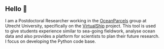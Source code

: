 ## Hello 👋

I am a Postdoctoral Researcher working in the [OceanParcels](https://oceanparcels.org/) group at Utrecht University, specifically on the [VirtualShip](https://virtualship.oceanparcels.org/) project. This tool is used to give students experience similar to sea-going fieldwork, analyse ocean data and also provides a platform for scientists to plan their future research. I focus on developing the Python code base.

<!--
**j-atkins/j-atkins** is a ✨ _special_ ✨ repository because its `README.md` (this file) appears on your GitHub profile.

Here are some ideas to get you started:

- 🔭 I’m currently working on ...
- 🌱 I’m currently learning ...
- 👯 I’m looking to collaborate on ...
- 🤔 I’m looking for help with ...
- 💬 Ask me about ...
- 📫 How to reach me: ...
- 😄 Pronouns: ...
- ⚡ Fun fact: ...
-->
